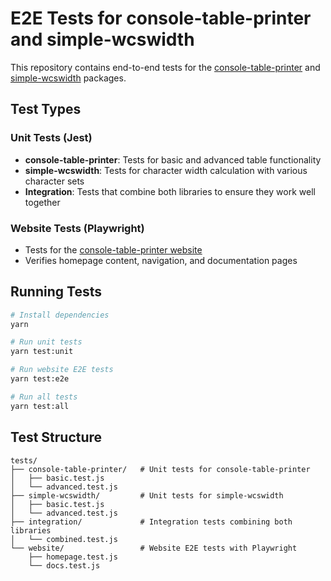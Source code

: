 # E2E Tests for console-table-printer and simple-wcswidth

This repository contains end-to-end tests for the [console-table-printer](https://github.com/ayonious/console-table-printer) and [simple-wcswidth](https://github.com/ayonious/simple-wcswidth) packages.

## Test Types

### Unit Tests (Jest)

- **console-table-printer**: Tests for basic and advanced table functionality
- **simple-wcswidth**: Tests for character width calculation with various character sets
- **Integration**: Tests that combine both libraries to ensure they work well together

### Website Tests (Playwright)

- Tests for the [console-table-printer website](https://console-table.netlify.app/)
- Verifies homepage content, navigation, and documentation pages

## Running Tests

```bash
# Install dependencies
yarn

# Run unit tests
yarn test:unit

# Run website E2E tests
yarn test:e2e

# Run all tests
yarn test:all
```

## Test Structure

```
tests/
├── console-table-printer/   # Unit tests for console-table-printer
│   ├── basic.test.js
│   └── advanced.test.js
├── simple-wcswidth/         # Unit tests for simple-wcswidth
│   ├── basic.test.js
│   └── advanced.test.js
├── integration/             # Integration tests combining both libraries
│   └── combined.test.js
└── website/                 # Website E2E tests with Playwright
    ├── homepage.test.js
    └── docs.test.js
```
